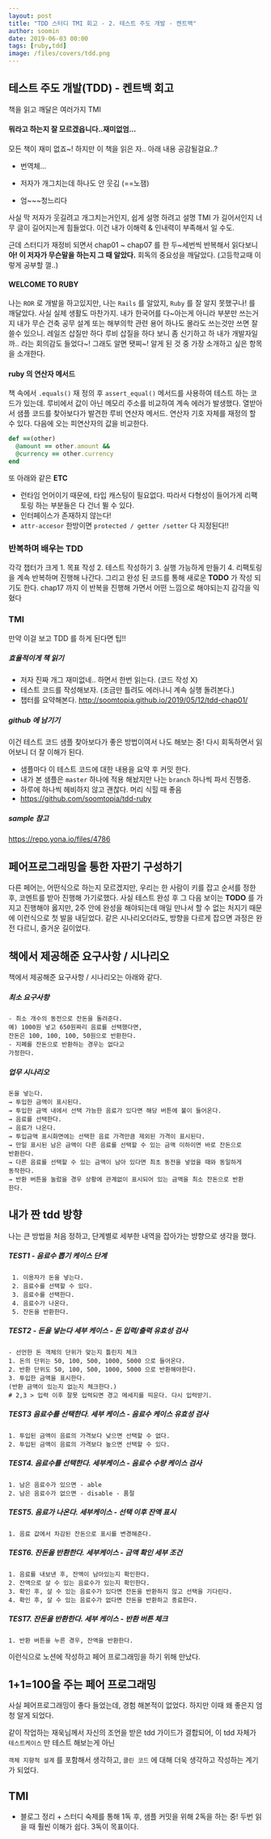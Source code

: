 ```yaml
---
layout: post
title: "TDD 스터디 TMI 회고 - 2. 테스트 주도 개발 - 켄트백"
author: soomin
date: 2019-06-03 00:00
tags: [ruby,tdd]
image: /files/covers/tdd.png
---
```




## 테스트 주도 개발(TDD) - 켄트백 회고

책을 읽고 깨달은 여러가지 TMI 

#### 뭐라고 하는지 잘 모르겠읍니다..재미없엄...

모든 책이 재미 없죠~! 하지만 이 책을 읽은 자.. 아래 내용 공감될걸요..?

- 번역체...

- 저자가 개그치는데 하나도 안 웃김 (==노잼)

- 엄~~~청느리다

사실 막 저자가 웃길려고 개그치는거인지, 쉽게 설명 하려고 설명 TMI 가 길어서인지 너무 글이 길어지는게 힘들었다. 이건 내가 이해력 & 인내력이 부족해서 일 수도. 

근데 스터디가 재정비 되면서 chap01 ~ chap07 를 한 두~세번씩 반복해서 읽다보니 __아! 이 저자가 무슨말을 하는지 그 때 알았다.__ 회독의 중요성을 깨달았다. (고등학교때 이렇게 공부할 껄..)

#### WELCOME TO RUBY

나는 `ROR` 로 개발을 하고있지만, 나는 `Rails` 를 알았지, `Ruby` 를 잘 알지 못했구나! 를 깨달았다. 사실 실제 생활도 마찬가지. 내가 한국어를 다~아는게 아니라 부분만 쓰는거지 내가 무슨 건축 공무 설계 또는 해부의학 관련 용어 하나도 몰라도 쓰는것만 쓰면 잘 쓸수 있으니. 레일즈 삽질만 하다 루비 삽질을 하다 보니 좀 신기하고 하 내가 개발자일까.. 라는 회의감도 들었다~! 그래도 알면 됏찌~! 알게 된 것 중 가장 소개하고 싶은 항목을 소개한다. 

#### ruby 의 연산자 메서드

책 속에서  `.equals()`  재 정의 후 `assert_equal()` 메서드를 사용하여 테스트 하는 코드가 있는데. 루비에서 값이 아닌 메모리 주소를 비교하여 계속 에러가 발생했다. 열받아서 샘플 코드를 찾아보다가 발견한 루비 연산자 메서드. 연산자 기호 자체를 재정의 할 수 있다. 다음에 오는 피연산자의 값을 비교한다. 

```ruby
def ==(other)
  @amount == other.amount &&
  @currency == other.currency
end
```

또 아래와 같은 __ETC__

- 런타임 언어이기 때문에, 타입 캐스팅이 필요없다. 따라서 다형성이 들어가게 리팩토링 하는 부분들은 다 건너 뛸 수 있다. 
- 인터페이스가 존재하지 않는다! 
- `attr-accesor` 한방이면 `protected / getter /setter` 다 지정된다!! 



### 반복하며 배우는 TDD

각각 챕터가 크게  1. 목표 작성 2. 테스트 작성하기 3. 실행 가능하게 만들기 4. 리팩토링 을 계속 반복하며 진행해 나간다. 그리고 완성 된 코드를 통해 새로운 __TODO__ 가 작성 되기도 한다. chap17 까지 이 반복을 진행해 가면서 어떤 느낌으로 해야되는지 감각을 익혔다



### TMI 

만약 이걸 보고 TDD 를 하게 된다면 팁!! 

##### 효율적이게 책 읽기 

- 저자 진짜 개그 재미없네.. 하면서 한번 읽는다. (코드 작성 X)
- 테스트 코드를 작성해보자. (조금만 틀려도 에러나니 계속 실행 돌려본다.)
- 챕터를 요약해본다. <http://soomtopia.github.io/2019/05/12/tdd-chap01/>



##### github 에 남기기

이건 테스트 코드 샘플 찾아보다가 좋은 방법이여서 나도 해보는 중! 다시 회독하면서 읽어보니 더 잘 이해가 된다.

- 샘플마다 이 테스트 코드에 대한 내용을 요약 후 커밋 한다. 
- 내가 본 샘플은 `master` 하나에 적용 해놨지만 나는 `branch` 하나씩 파서 진행중. 
- 하루에 하나씩 헤비하지 않고 괜찮다. 머리 식힐 때 좋음 
- <https://github.com/soomtopia/tdd-ruby>

##### sample 참고

<https://repo.yona.io/files/4786>



## 페어프로그래밍을 통한 자판기 구성하기

다른 페어는, 어떤식으로 하는지 모르겠지만, 우리는 한 사람이 키를 잡고 순서를 정한 후, 코멘트를 받아 진행해 가기로했다. 사실 테스트 완성 후 그 다음 보이는 __TODO__ 를 가지고 진행해야 옳지만, 2주 안에 완성을 해야되는데 매일 만나서 할 수 없는 처지기 때문에 이런식으로 첫 발을 내딛었다. 같은 시나리오더라도, 방향을 다르게 잡으면 과정은 완전 다르니, 즐거운 길이었다. 



## 책에서 제공해준 요구사항 / 시나리오

책에서 제공해준 요구사항 / 시나리오는 아래와 같다.

##### 최소 요구사항

```
- 최소 개수의 동전으로 잔돈을 돌려준다.
예) 1000원 넣고 650원짜리 음료를 선택했다면,
잔돈은 100, 100, 100, 50원으로 반환한다.
- 지폐를 잔돈으로 반환하는 경우는 없다고
가정한다.
```

##### 업무 시나리오

```
돈을 넣는다.
→ 투입한 금액이 표시된다.
→ 투입한 금액 내에서 선택 가능한 음료가 있다면 해당 버튼에 불이 들어온다.
→ 음료를 선택한다.
→ 음료가 나온다.
→ 투입금액 표시화면에는 선택한 음료 가격만큼 제외된 가격이 표시된다.
→ 만일 표시된 남은 금액이 다른 음료를 선택할 수 있는 금액 이하이면 바로 잔돈으로
반환한다.
→ 다른 음료를 선택할 수 있는 금액이 남아 있다면 최초 동전을 넣었을 때와 동일하게
동작한다.
→ 반환 버튼을 눌렀을 경우 상황에 관계없이 표시되어 있는 금액을 최소 잔돈으로 반환
한다.
```



## 내가 짠 tdd 방향

나는 큰 방법을 처음 정하고, 단계별로 세부한 내역을 잡아가는 뱡향으로 생각을 했다. 

##### TEST1 - **음료수 뽑기 케이스 단계**

```
 1. 이용자가 돈을 넣는다.
 2. 음료수를 선택할 수 있다.
 3. 음료수를 선택한다.
 4. 음료수가 나온다.
 5. 잔돈을 반환한다.
```

##### TEST2 - 돈을 넣는다 세부 케이스 - 돈 입력/출력 유효성 검사

```
- 선언한 돈 객체의 단위가 맞는지 틀린지 체크
1. 돈의 단위는 50, 100, 500, 1000, 5000 으로 들어온다.
2. 반환 단위도 50, 100, 500, 1000, 5000 으로 반환해야한다.
3. 투입한 금액을 표시한다.
(반환 금액이 있는지 없는지 체크한다.)
# 2,3 > 입력 이후 잘못 입력되면 경고 메세지를 띄운다. 다시 입력받기. 
```

##### TEST3 음료수를 선택한다. 세부 케이스 - 음료수 케이스 유효성 검사

```
1. 투입된 금액이 음료의 가격보다 낮으면 선택할 수 없다.
2. 투입된 금액이 음료의 가격보다 높으면 선택할 수 있다.
```

##### TEST4. 음료수를 선택한다. 세부케이스 - 음료수 수량 케이스 검사

```
1. 남은 음료수가 있으면 - able
2. 남은 음료수가 없으면 - disable - 품절
```

##### TEST5. 음료가 나온다. 세부케이스 - 선택 이후 잔액 표시

```
1. 음료 값에서 차감된 잔돈으로 표시를 변경해준다.
```

##### TEST6. 잔돈을 반환한다. 세부케이스 - 금액 확인 세부 조건

```
1. 음료를 내보낸 후, 잔액이 남아있는지 확인한다.
2. 잔액으로 살 수 있는 음료수가 있는지 확인한다.
3. 확인 후, 살 수 있는 음료수가 있다면 잔돈을 반환하지 않고 선택을 기다린다.
4. 확인 후, 살 수 있는 음료수가 없다면 잔돈을 반환하고 종료한다. 
```

##### TEST7. 잔돈을 반환한다. 세부 케이스 - 반환 버튼 체크

```
1. 반환 버튼을 누른 경우, 잔액을 반환한다. 
```

이런식으로 노션에 작성하고 페어 프로그래밍을 하기 위해 만났다.



## 1+1=100을 주는 페어 프로그래밍 

사실 페어프로그래밍이 좋다 들었는데, 경험 해본적이 없었다. 하지만 이때 왜 좋은지 엄청 알게 되었다.

같이 작업하는 재욱님께서 자신의 조언을 받은 tdd 가이드가 결합되어, 이 tdd 자체가 `테스트케이스` 만 테스트 해보는게 아닌

`객체 지향적 설계` 를 포함해서 생각하고, `클린 코드` 에 대해 더욱 생각하고 작성하는 계기가 되었다. 



## TMI

- 블로그 정리 + 스터디 숙제를 통해 1독 후, 샘플 커밋을 위해 2독을 하는 중! 두번 읽을 때 훨씬 이해가 쉽다. 3독이 목표이다.
